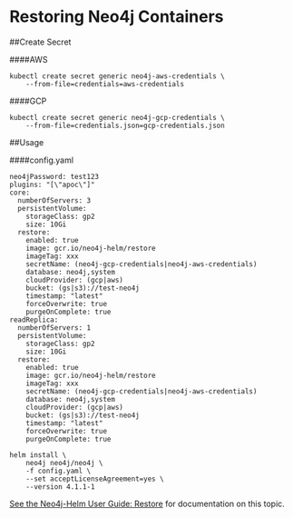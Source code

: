 # Restoring Neo4j Containers

##Create Secret

####AWS

```
kubectl create secret generic neo4j-aws-credentials \
    --from-file=credentials=aws-credentials
```

####GCP

```
kubectl create secret generic neo4j-gcp-credentials \
    --from-file=credentials.json=gcp-credentials.json 
```

##Usage 

####config.yaml
```
neo4jPassword: test123
plugins: "[\"apoc\"]"
core:
  numberOfServers: 3
  persistentVolume:
    storageClass: gp2
    size: 10Gi
  restore:
    enabled: true
    image: gcr.io/neo4j-helm/restore
    imageTag: xxx
    secretName: (neo4j-gcp-credentials|neo4j-aws-credentials)
    database: neo4j,system
    cloudProvider: (gcp|aws)
    bucket: (gs|s3)://test-neo4j
    timestamp: "latest"
    forceOverwrite: true
    purgeOnComplete: true
readReplica:
  numberOfServers: 1
  persistentVolume:
    storageClass: gp2
    size: 10Gi
  restore:
    enabled: true
    image: gcr.io/neo4j-helm/restore
    imageTag: xxx
    secretName: (neo4j-gcp-credentials|neo4j-aws-credentials)
    database: neo4j,system
    cloudProvider: (gcp|aws)
    bucket: (gs|s3)://test-neo4j
    timestamp: "latest"
    forceOverwrite: true
    purgeOnComplete: true
```

```
helm install \
    neo4j neo4j/neo4j \
    -f config.yaml \
    --set acceptLicenseAgreement=yes \
    --version 4.1.1-1
```



[See the Neo4j-Helm User Guide:  Restore](https://neo4j.com/labs/neo4j-helm/1.0.0/restore/) for documentation on this topic.